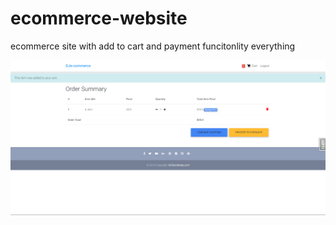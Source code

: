 # ecommerce-website
ecommerce site with add to cart and payment funcitonlity everything



![image alt](https://github.com/ShoaibShoukat2/ecommerce-website/blob/d5e367d86daf32ff0f8a74af845618b04d37bc27/ecommerce-image.png)
